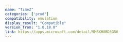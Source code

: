```yaml
---
name: "TimeZ"
categories: ['prod']
compatibility: emulation
display_result: "Compatible"
version_from: "1.0.18.0"
link: https://apps.microsoft.com/detail/9MSXH8BD5G50
---
```

